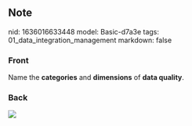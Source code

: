 ## Note
nid: 1636016633448
model: Basic-d7a3e
tags: 01_data_integration_management
markdown: false

### Front
Name the <b>categories</b> and <b>dimensions</b> of <b>data
quality</b>.

### Back
<img src="paste-0403d3535dff991fb9ea99638c9f0aa59c675059.jpg">
